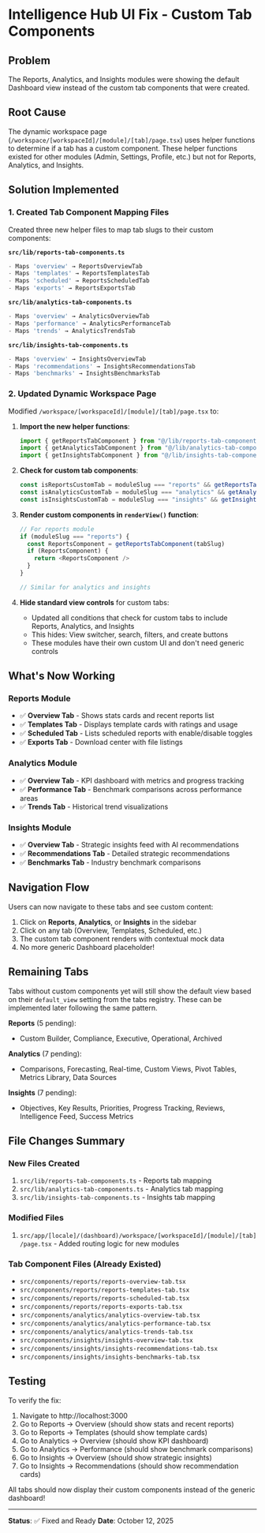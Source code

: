 # Intelligence Hub UI Fix - Custom Tab Components

## Problem
The Reports, Analytics, and Insights modules were showing the default Dashboard view instead of the custom tab components that were created.

## Root Cause
The dynamic workspace page (`/workspace/[workspaceId]/[module]/[tab]/page.tsx`) uses helper functions to determine if a tab has a custom component. These helper functions existed for other modules (Admin, Settings, Profile, etc.) but not for Reports, Analytics, and Insights.

## Solution Implemented

### 1. Created Tab Component Mapping Files

Created three new helper files to map tab slugs to their custom components:

**`src/lib/reports-tab-components.ts`**
```typescript
- Maps 'overview' → ReportsOverviewTab
- Maps 'templates' → ReportsTemplatesTab
- Maps 'scheduled' → ReportsScheduledTab
- Maps 'exports' → ReportsExportsTab
```

**`src/lib/analytics-tab-components.ts`**
```typescript
- Maps 'overview' → AnalyticsOverviewTab
- Maps 'performance' → AnalyticsPerformanceTab
- Maps 'trends' → AnalyticsTrendsTab
```

**`src/lib/insights-tab-components.ts`**
```typescript
- Maps 'overview' → InsightsOverviewTab
- Maps 'recommendations' → InsightsRecommendationsTab
- Maps 'benchmarks' → InsightsBenchmarksTab
```

### 2. Updated Dynamic Workspace Page

Modified `/workspace/[workspaceId]/[module]/[tab]/page.tsx` to:

1. **Import the new helper functions**:
   ```typescript
   import { getReportsTabComponent } from "@/lib/reports-tab-components"
   import { getAnalyticsTabComponent } from "@/lib/analytics-tab-components"
   import { getInsightsTabComponent } from "@/lib/insights-tab-components"
   ```

2. **Check for custom tab components**:
   ```typescript
   const isReportsCustomTab = moduleSlug === "reports" && getReportsTabComponent(tabSlug) !== undefined
   const isAnalyticsCustomTab = moduleSlug === "analytics" && getAnalyticsTabComponent(tabSlug) !== undefined
   const isInsightsCustomTab = moduleSlug === "insights" && getInsightsTabComponent(tabSlug) !== undefined
   ```

3. **Render custom components in `renderView()` function**:
   ```typescript
   // For reports module
   if (moduleSlug === "reports") {
     const ReportsComponent = getReportsTabComponent(tabSlug)
     if (ReportsComponent) {
       return <ReportsComponent />
     }
   }
   
   // Similar for analytics and insights
   ```

4. **Hide standard view controls** for custom tabs:
   - Updated all conditions that check for custom tabs to include Reports, Analytics, and Insights
   - This hides: View switcher, search, filters, and create buttons
   - These modules have their own custom UI and don't need generic controls

## What's Now Working

### Reports Module
- ✅ **Overview Tab** - Shows stats cards and recent reports list
- ✅ **Templates Tab** - Displays template cards with ratings and usage
- ✅ **Scheduled Tab** - Lists scheduled reports with enable/disable toggles
- ✅ **Exports Tab** - Download center with file listings

### Analytics Module
- ✅ **Overview Tab** - KPI dashboard with metrics and progress tracking
- ✅ **Performance Tab** - Benchmark comparisons across performance areas
- ✅ **Trends Tab** - Historical trend visualizations

### Insights Module
- ✅ **Overview Tab** - Strategic insights feed with AI recommendations
- ✅ **Recommendations Tab** - Detailed strategic recommendations
- ✅ **Benchmarks Tab** - Industry benchmark comparisons

## Navigation Flow

Users can now navigate to these tabs and see custom content:

1. Click on **Reports**, **Analytics**, or **Insights** in the sidebar
2. Click on any tab (Overview, Templates, Scheduled, etc.)
3. The custom tab component renders with contextual mock data
4. No more generic Dashboard placeholder!

## Remaining Tabs

Tabs without custom components yet will still show the default view based on their `default_view` setting from the tabs registry. These can be implemented later following the same pattern.

**Reports** (5 pending):
- Custom Builder, Compliance, Executive, Operational, Archived

**Analytics** (7 pending):
- Comparisons, Forecasting, Real-time, Custom Views, Pivot Tables, Metrics Library, Data Sources

**Insights** (7 pending):
- Objectives, Key Results, Priorities, Progress Tracking, Reviews, Intelligence Feed, Success Metrics

## File Changes Summary

### New Files Created
1. `src/lib/reports-tab-components.ts` - Reports tab mapping
2. `src/lib/analytics-tab-components.ts` - Analytics tab mapping
3. `src/lib/insights-tab-components.ts` - Insights tab mapping

### Modified Files
1. `src/app/[locale]/(dashboard)/workspace/[workspaceId]/[module]/[tab]/page.tsx` - Added routing logic for new modules

### Tab Component Files (Already Existed)
- `src/components/reports/reports-overview-tab.tsx`
- `src/components/reports/reports-templates-tab.tsx`
- `src/components/reports/reports-scheduled-tab.tsx`
- `src/components/reports/reports-exports-tab.tsx`
- `src/components/analytics/analytics-overview-tab.tsx`
- `src/components/analytics/analytics-performance-tab.tsx`
- `src/components/analytics/analytics-trends-tab.tsx`
- `src/components/insights/insights-overview-tab.tsx`
- `src/components/insights/insights-recommendations-tab.tsx`
- `src/components/insights/insights-benchmarks-tab.tsx`

## Testing

To verify the fix:

1. Navigate to http://localhost:3000
2. Go to Reports → Overview (should show stats and recent reports)
3. Go to Reports → Templates (should show template cards)
4. Go to Analytics → Overview (should show KPI dashboard)
5. Go to Analytics → Performance (should show benchmark comparisons)
6. Go to Insights → Overview (should show strategic insights)
7. Go to Insights → Recommendations (should show recommendation cards)

All tabs should now display their custom components instead of the generic dashboard!

---

**Status**: ✅ Fixed and Ready
**Date**: October 12, 2025
